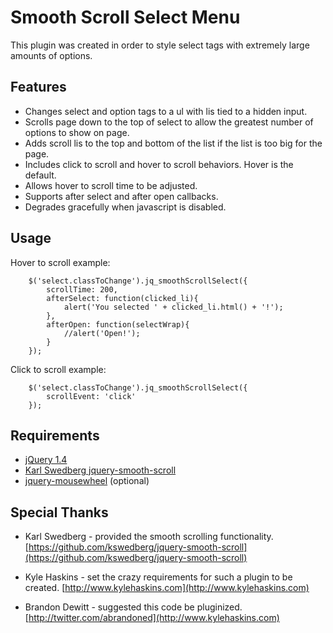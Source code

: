 Smooth Scroll Select Menu
=============
This plugin was created in order to style select tags with extremely large amounts of options.


Features
-------

* Changes select and option tags to a ul with lis tied to a hidden input.
* Scrolls page down to the top of select to allow the greatest number of options to show on page.
* Adds scroll lis to the top and bottom of the list if the list is too big for the page.
* Includes click to scroll and hover to scroll behaviors. Hover is the default.
* Allows hover to scroll time to be adjusted.
* Supports after select and after open callbacks.
* Degrades gracefully when javascript is disabled.

Usage
-------

Hover to scroll example:

    	$('select.classToChange').jq_smoothScrollSelect({
			scrollTime: 200,
			afterSelect: function(clicked_li){
				alert('You selected ' + clicked_li.html() + '!');
			},
			afterOpen: function(selectWrap){
				//alert('Open!');
			}
		});

Click to scroll example:

		$('select.classToChange').jq_smoothScrollSelect({
			scrollEvent: 'click'
		});


Requirements
-------

* [jQuery 1.4](http://docs.jquery.com/Downloading_jQuery)
* [Karl Swedberg jquery-smooth-scroll](https://github.com/kswedberg/jquery-smooth-scroll)
* [jquery-mousewheel](http://plugins.jquery.com/project/mousewheel) (optional)

Special Thanks
-------

* Karl Swedberg - provided the smooth scrolling functionality.
[https://github.com/kswedberg/jquery-smooth-scroll](https://github.com/kswedberg/jquery-smooth-scroll)

* Kyle Haskins - set the crazy requirements for such a plugin to be created.
[http://www.kylehaskins.com](http://www.kylehaskins.com)

* Brandon Dewitt - suggested this code be pluginized.
[http://twitter.com/abrandoned](http://www.kylehaskins.com)
